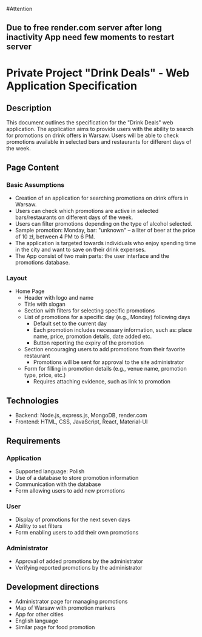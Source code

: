 #Attention
## Due to free render.com server after long inactivity App need few moments to restart server

# Private Project "Drink Deals" - Web Application Specification

## Description

This document outlines the specification for the "Drink Deals" web application. The application aims to provide users with the ability to search for promotions on drink offers in Warsaw. Users will be able to check promotions available in selected bars and restaurants for different days of the week.

## Page Content

### Basic Assumptions

- Creation of an application for searching promotions on drink offers in Warsaw.
- Users can check which promotions are active in selected bars/restaurants on different days of the week.
- Users can filter promotions depending on the type of alcohol selected.
- Sample promotion: Monday, bar: "unknown" – a liter of beer at the price of 10 zł, between 4 PM to 6 PM.
- The application is targeted towards individuals who enjoy spending time in the city and want to save on their drink expenses.
- The App consist of two main parts: the user interface and the promotions database.

### Layout

- Home Page
  - Header with logo and name
  - Title with slogan
  - Section with filters for selecting specific promotions
  - List of promotions for a specific day (e.g., Monday) following days
    - Default set to the current day
    - Each promotion includes necessary information, such as:  place name, price, promotion details, date added etc.
    - Button reporting the expiry of the promotion
  - Section encouraging users to add promotions from their favorite restaurant
    - Promotions will be sent for approval to the site administrator
  - Form for filling in promotion details (e.g., venue name, promotion type, price, etc.)
    - Requires attaching evidence, such as link to promotion

## Technologies

- Backend: Node.js, express.js, MongoDB, render.com
- Frontend: HTML, CSS, JavaScript, React, Material-UI

## Requirements

### Application

- Supported language: Polish
- Use of a database to store promotion information
- Communication with the database
- Form allowing users to add new promotions

### User

- Display of promotions for the next seven days
- Ability to set filters
- Form enabling users to add their own promotions

### Administrator

- Approval of added promotions by the administrator
- Verifying reported promotions by the administrator

## Development directions 

  - Administrator page for managing promotions
  - Map of Warsaw with promotion markers
  - App for other cities
  - English language
  - Similar page for food promotion
